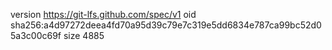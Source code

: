 version https://git-lfs.github.com/spec/v1
oid sha256:a4d97272deea4fd70a95d39c79e7c319e5dd6834e787ca99bc52d05a3c00c69f
size 4885
